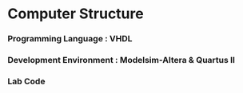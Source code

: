 # Computer Structure

### Programming Language : VHDL
### Development Environment : Modelsim-Altera & Quartus II
### Lab Code
